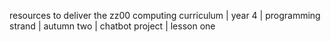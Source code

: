 resources to deliver the zz00 computing curriculum | year 4 | programming strand | autumn two | chatbot project | lesson one
